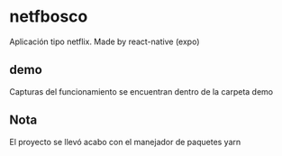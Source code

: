 # netfbosco
Aplicación tipo netflix. Made by react-native (expo)

## demo
Capturas del funcionamiento se encuentran dentro de la carpeta demo

## Nota
El proyecto se llevó acabo con el manejador de paquetes yarn
